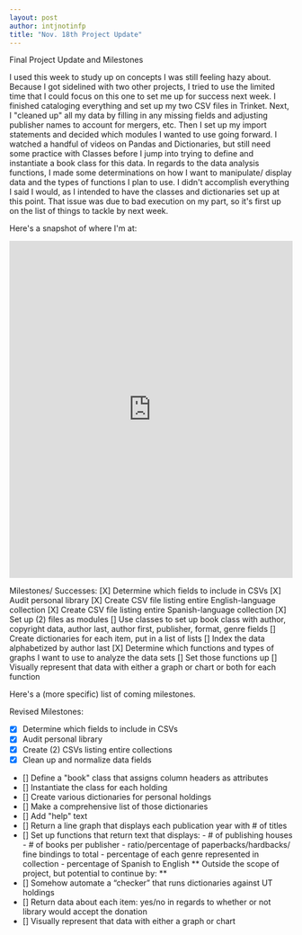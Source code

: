 ```yaml
---
layout: post
author: intjnotinfp
title: "Nov. 18th Project Update"
---
```

Final Project Update and Milestones

I used this week to study up on concepts I was still feeling hazy about. Because I got sidelined with two other projects, I tried to use the limited time that I could focus on this one to set me up for success next week.
I finished cataloging everything and set up my two CSV files in Trinket. Next, I "cleaned up" all my data by filling in any missing fields and adjusting publisher names to account for mergers, etc. Then I set up my import statements and decided which modules I wanted to use going forward. I watched a handful of videos on Pandas and Dictionaries, but still need some practice with Classes before I jump into trying to define and instantiate a book class for this data.
In regards to the data analysis functions, I made some determinations on how I want to manipulate/ display data and the types of functions I plan to use. I didn't accomplish everything I said I would, as I intended to have the classes and dictionaries set up at this point. That issue was due to bad execution on my part, so it's first up on the list of things to tackle by next week. 

Here's a snapshot of where I'm at:

<iframe src="https://trinket.io/embed/python/c60d1ee35d" width="100%" height="600" frameborder="0" marginwidth="0" marginheight="0" allowfullscreen></iframe>

Milestones/ Successes:
[X] Determine which fields to include in CSVs
[X] Audit personal library
[X] Create CSV file listing entire English-language collection
[X] Create CSV file listing entire Spanish-language collection
[X] Set up (2) files as modules
[] Use classes to set up book class with author, copyright data, author last, author first, publisher, format, genre fields
[] Create dictionaries for each item, put in a list of lists
[] Index the data alphabetized by author last
[X] Determine which functions and types of graphs I want to use to analyze the data sets
[] Set those functions up
[] Visually represent that data with either a graph or chart or both for each function

Here's a (more specific) list of coming milestones.

Revised Milestones: 

- [X] Determine which fields to include in CSVs
- [X] Audit personal library
- [X] Create (2) CSVs listing entire collections
- [X] Clean up and normalize data fields
- [] Define a "book" class that assigns column headers as attributes
- [] Instantiate the class for each holding
- [] Create various dictionaries for personal holdings
- [] Make a comprehensive list of those dictionaries
- [] Add "help" text
- [] Return a line graph that displays each publication year with # of titles
- [] Set up functions that return text that displays:
      - # of publishing houses
      - # of books per publisher
      - ratio/percentage of paperbacks/hardbacks/ fine bindings to total
      - percentage of each genre represented in collection
      - percentage of Spanish to English
** Outside the scope of project, but potential to continue by: **
- [] Somehow automate a “checker” that runs dictionaries against UT holdings
- [] Return data about each item: yes/no in regards to whether or not library would accept the donation
- [] Visually represent that data with either a graph or chart
